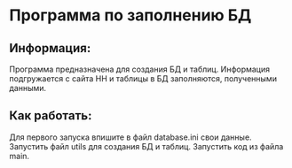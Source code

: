 # Программа по заполнению БД

## Информация:
Программа предназначена для создания БД и таблиц.
Информация подгружается с сайта НН и таблицы в БД заполняются, полученными данными.

## Как работать:
Для первого запуска впишите в файл database.ini свои данные.
Запустить файл utils для создания БД и таблиц.
Запустить код из файла main. 


